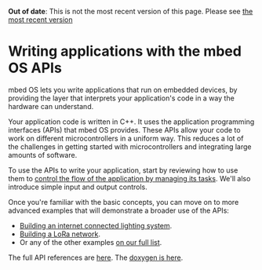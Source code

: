 <span class="warnings">**Out of date**: This is not the most recent version of this page. Please see [the most recent version](https://os.mbed.com/docs/latest/reference/apis.html)</span>
# Writing applications with the mbed OS APIs

mbed OS lets you write applications that run on embedded devices, by providing the layer that interprets your application's code in a way the hardware can understand.

Your application code is written in C++. It uses the application programming interfaces (APIs) that mbed OS provides. These APIs allow your code to work on different microcontrollers in a uniform way. This reduces a lot of the challenges in getting started with microcontrollers and integrating large amounts of software.

To use the APIs to write your application, start by reviewing how to use them to [control the flow of the application by managing its tasks](../getting_started/flow_control.md). We'll also introduce simple input and output controls.

Once you're familiar with the basic concepts, you can move on to more advanced examples that will demonstrate a broader use of the APIs:

* [Building an internet connected lighting system](https://docs.mbed.com/docs/building-an-internet-connected-lighting-system/en/latest/).
* [Building a LoRa network](https://docs.mbed.com/docs/lora-with-mbed/en/latest/).
* Or any of the other examples [on our full list](https://docs.mbed.com/docs/examples-list/en/latest/).

<span class="tips">The full API references are [here](https://docs.mbed.com/docs/mbed-os-api-reference/). The [doxygen is here](https://docs.mbed.com/docs/mbed-os-api/en/mbed-os-5.4/api/index.html).</span>

